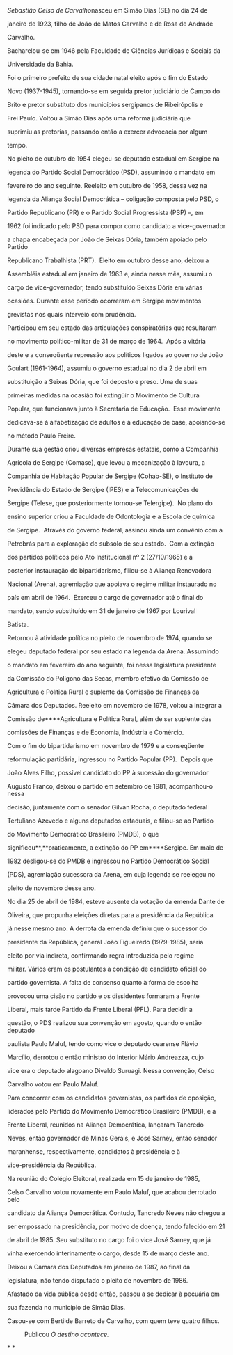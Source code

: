 

 



*Sebastião Celso de Carvalho*nasceu em Simão Dias (SE) no dia 24 de

janeiro de 1923, filho de João de Matos Carvalho e de Rosa de Andrade

Carvalho.



Bacharelou-se em 1946 pela Faculdade de Ciências Jurídicas e Sociais da

Universidade da Bahia.



Foi o primeiro prefeito de sua cidade natal eleito após o fim do Estado

Novo (1937-1945), tornando-se em seguida pretor judiciário de Campo do

Brito e pretor substi­tuto dos municípios sergipanos de Ribeirópolis e

Frei Paulo. Voltou a Simão Dias após uma re­forma judiciária que

suprimiu as pretorias, passando então a exercer advocacia por al­gum

tempo.



No pleito de outubro de 1954 elegeu-se deputado estadual em Sergipe na

legenda do Partido Social Democrático (PSD), assu­mindo o mandato em

fevereiro do ano seguin­te. Reeleito em outubro de 1958, dessa vez na

legenda da Aliança Social Democrática – coli­gação composta pelo PSD, o

Partido Repu­blicano (PR) e o Partido Social Progressista (PSP) –, em

1962 foi indicado pelo PSD para compor como candidato a vice-governador

a chapa encabeçada por João de Seixas Dória, também apoiado pelo Partido

Republicano Trabalhista (PRT).  Eleito em outubro desse ano, deixou a

Assembléia estadual em janeiro de 1963 e, ainda nesse mês, assumiu o

cargo de vice-governador, tendo substituído Seixas Dória em várias

ocasiões. Durante esse perío­do ocorreram em Sergipe movimentos

grevis­tas nos quais interveio com prudência.



Participou em seu estado das articulações conspiratórias que resultaram

no movimento político-militar de 31 de março de 1964.  Após a vitória

deste e a conseqüente repressão aos políticos ligados ao governo de João

Gou­lart (1961-1964), assumiu o governo estadual no dia 2 de abril em

substituição a Seixas Dória, que foi deposto e preso. Uma de suas

pri­meiras medidas na ocasião foi extingüir o Mo­vimento de Cultura

Popular, que funcionava junto à Secretaria de Educação.  Esse movi­mento

dedicava-se à alfabetização de adultos e à educação de base, apoiando-se

no método Paulo Freire.



Durante sua gestão criou diversas empresas estatais, como a Companhia

Agrícola de Ser­gipe (Comase), que levou a mecanização à lavoura, a

Companhia de Habitação Popular de Sergipe (Cohab-SE), o Instituto de

Previ­dência do Estado de Sergipe (IPES) e a Tele­comunicações de

Sergipe (Telese, que posteriormente tornou-se Telergipe).  No plano do

ensino superior criou a Faculdade de Odontologia e a Escola de quí­mica

de Sergipe.  Através do governo federal, assinou ainda um convênio com a

Petrobrás para a exploração do subsolo de seu estado.  Com a extinção

dos partidos políticos pelo Ato Institucional nº 2 (27/10/1965) e a

pos­terior instauração do bipartidarismo, filiou-se à Aliança Renovadora

Nacional (Arena), agremiação que apoiava o regime militar instaurado no

país em abril de 1964.  Exer­ceu o cargo de governador até o final do

man­dato, sendo substituído em 31 de janeiro de 1967 por Lourival

Batista.



Retornou à atividade política no pleito de novembro de 1974, quando se

elegeu deputa­do federal por seu estado na legenda da Are­na. Assumindo

o mandato em fevereiro do ano seguinte, foi nessa legislatura presidente

da Comissão do Polígono das Secas, membro efetivo da Comissão de

Agricultura e Política Rural e suplente da Comissão de Finanças da

Câmara dos Deputados. Reeleito em no­vembro de 1978, voltou a integrar a

Comissão de****Agricultura e Política Rural, além de ser suplente das

comissões de Finanças e de Economia, Indústria e Comércio.



Com o fim do bipartidarismo em novem­bro de 1979 e a conseqüente

reformulação partidária, ingressou no Partido Popular (PP).  Depois que

João Alves Filho, possível candi­dato do PP à sucessão do governador

Augusto Franco, deixou o partido em setembro de 1981, acompanhou-o nessa

decisão, juntamente com o senador Gilvan Rocha, o deputado fe­deral

Tertuliano Azevedo e alguns deputados estaduais, e filiou-se ao Partido

do Movimento Democrático Brasileiro (PMDB), o que

signi­ficou**,**praticamente, a extinção do PP em****Sergipe. Em maio de

1982 desligou-se do PMDB e ingressou no Partido Democrático Social

(PDS), agremiação sucessora da Arena, em cuja legenda se reelegeu no

pleito de novembro desse ano.



No dia 25 de abril de 1984, esteve ausente da votação da emenda Dante de

Oliveira, que propunha eleições diretas para a presidência da República

já nesse mesmo ano. A derrota da emenda definiu que o sucessor do

presidente da República, general João Figueiredo (1979-1985), seria

eleito por via indireta, confirmando regra introduzida pelo regime

militar. Vários eram os postulantes à condição de candidato oficial do

partido governista. A falta de consenso quanto à forma de escolha

provocou uma cisão no partido e os dissidentes formaram a Frente

Liberal, mais tarde Partido da Frente Liberal (PFL). Para decidir a

questão, o PDS realizou sua convenção em agosto, quando o então deputado

paulista Paulo Maluf, tendo como vice o deputado cearense Flávio

Marcílio, derrotou o então ministro do Interior Mário Andreazza, cujo

vice era o deputado alagoano Divaldo Suruagi. Nessa convenção, Celso

Carvalho votou em Paulo Maluf.



Para concorrer com os candidatos governistas, os partidos de oposição,

liderados pelo Partido do Movimento Democrático Brasileiro (PMDB), e a

Frente Liberal, reunidos na Aliança Democrática, lançaram Tancredo

Neves, então governador de Minas Gerais, e José Sarney, então senador

maranhense, respectivamente, candidatos à presidência e à

vice-presidência da República.



Na reunião do Colégio Eleitoral, realizada em 15 de janeiro de 1985,

Celso Carvalho votou novamente em Paulo Maluf, que acabou derrotado pelo

candidato da Aliança Democrática. Contudo, Tancredo Neves não chegou a

ser empossado na presidência, por motivo de doença, tendo falecido em 21

de abril de 1985. Seu substituto no cargo foi o vice José Sarney, que já

vinha exercendo interinamente o cargo, desde 15 de março deste ano.



Deixou a Câmara dos Deputados em janeiro de 1987, ao final da

legislatura, não tendo disputado o pleito de novembro de 1986.



Afastado da vida pública desde então, passou a se dedicar à pecuária em

sua fazenda no município de Simão Dias.



Casou-se com Bertilde Barreto de Carva­lho, com quem teve quatro filhos.



          Publicou *O destino acontece.*



* *



 



